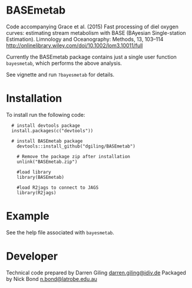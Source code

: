 <!-- README.md is generated from README.Rmd. Please edit that file -->
BASEmetab
=========

Code accompanying Grace et al. (2015) Fast processing of diel oxygen curves: estimating stream metabolism with BASE (BAyesian Single-station Estimation). Limnology and Oceanography: Methods, 13, 103–114 <http://onlinelibrary.wiley.com/doi/10.1002/lom3.10011/full>

Currently the BASEmetab package contains just a single user function `bayesmetab`, which performs the above analysis.

See vignette and run `?bayesmetab` for details.

Installation
============

To install run the following code:

      # install devtools package
      install.packages(c("devtools"))

      # install BASEmetab package
        devtools::install_github("dgiling/BASEmetab")

        # Remove the package zip after installation
        unlink("BASEmetab.zip")
        
        #load library
        library(BASEmetab)
        
        #load R2jags to connect to JAGS
        library(R2jags)

Example
=======

See the help file associated with `bayesmetab`.

Developer
=========

Technical code prepared by Darren Giling <darren.giling@idiv.de> Packaged by Nick Bond <n.bond@latrobe.edu.au>
